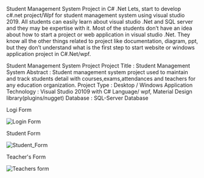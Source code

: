 

Student Management System Project in C# .Net
Lets, start to develop c#.net project/Wpf  for student management system using visual studio 2019.
All students can easily learn about visual studio .Net and SQL server and they may be expertise with it. Most of the students don’t have an idea about how to start a project or web application in visual studio .Net. They know all the other things related to project like documentation, diagram, ppt, but they don’t understand what is the first step to start website or windows application project in C#.Net/wpf.
 
Student Management System Project
Project Title :	 Student Management System
Abstract :	Student management system project used to maintain and track students detail with courses,exams,attendances and teachers for any education organization.
Project Type :	 Desktop / Windows Application
Technology :	Visual Studio 20109 with C# Language/ wpf, Material Design library(plugins/nugget)
Database :	SQL-Server  Database

 

Logi Form

![Login Form](https://user-images.githubusercontent.com/58703612/107611556-8fbc7280-6c44-11eb-98c5-92c93a24c585.png)

Student Form

![Student_Form](https://user-images.githubusercontent.com/58703612/107611561-93e89000-6c44-11eb-9077-1ce39690e225.png)

Teacher's Form

![Teachers form](https://user-images.githubusercontent.com/58703612/107611566-96e38080-6c44-11eb-9f36-d6d9818ede23.png)

